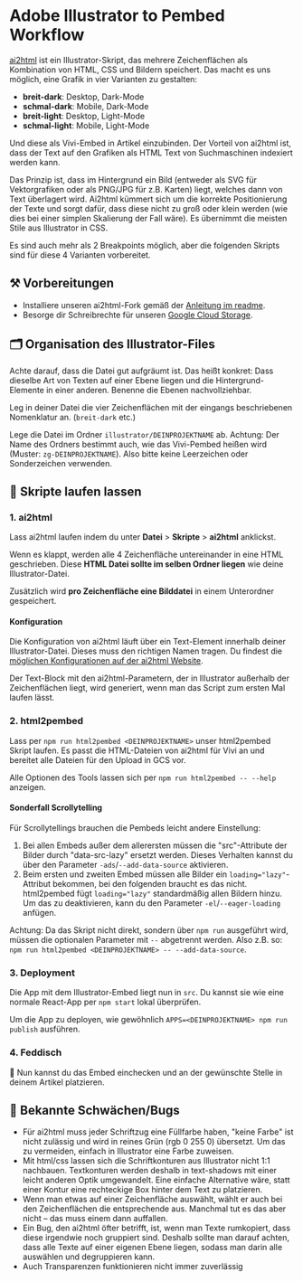# Adobe Illustrator to Pembed Workflow

[ai2html](http://ai2html.org/) ist ein Illustrator-Skript, das mehrere Zeichenflächen als Kombination von HTML, CSS und Bildern speichert. Das macht es uns möglich, eine Grafik in vier Varianten zu gestalten:

- **breit-dark**: Desktop, Dark-Mode
- **schmal-dark**: Mobile, Dark-Mode
- **breit-light**: Desktop, Light-Mode
- **schmal-light**: Mobile, Light-Mode

Und diese als Vivi-Embed in Artikel einzubinden. Der Vorteil von ai2html ist, dass der Text auf den Grafiken als HTML Text von Suchmaschinen indexiert werden kann.

Das Prinzip ist, dass im Hintergrund ein Bild (entweder als SVG für Vektorgrafiken oder als PNG/JPG für z.B. Karten) liegt, welches dann von Text überlagert wird. Ai2html kümmert sich um die korrekte Positionierung der Texte und sorgt dafür, dass diese nicht zu groß oder klein werden (wie dies bei einer simplen Skalierung der Fall wäre). Es übernimmt die meisten Stile aus Illustrator in CSS.

Es sind auch mehr als 2 Breakpoints möglich, aber die folgenden Skripts sind für diese 4 Varianten vorbereitet.

## ⚒ Vorbereitungen

- Installiere unseren ai2html-Fork gemäß der [Anleitung im readme](https://github.com/ZeitOnline/ai2html/blob/master/README.md).
- Besorge dir Schreibrechte für unseren [Google Cloud Storage](https://console.cloud.google.com/storage/browser/assets-interactive/g/2022/ai2html).

## 🗂 Organisation des Illustrator-Files

Achte darauf, dass die Datei gut aufgräumt ist. Das heißt konkret: Dass dieselbe Art von Texten auf einer Ebene liegen und die Hintergrund-Elemente in einer anderen. Benenne die Ebenen nachvollziehbar.

Leg in deiner Datei die vier Zeichenflächen mit der eingangs beschriebenen Nomenklatur an. (`breit-dark` etc.)

Lege die Datei im Ordner `illustrator/DEINPROJEKTNAME` ab. Achtung: Der Name des Ordners bestimmt auch, wie das Vivi-Pembed heißen wird (Muster: `zg-DEINPROJEKTNAME`). Also bitte keine Leerzeichen oder Sonderzeichen verwenden.

## 🤖 Skripte laufen lassen

### 1. ai2html

Lass ai2html laufen indem du unter **Datei** > **Skripte** > **ai2html** anklickst.

Wenn es klappt, werden alle 4 Zeichenfläche untereinander in eine HTML geschrieben. Diese **HTML Datei sollte im selben Ordner liegen** wie deine Illustrator-Datei.

Zusätzlich wird **pro Zeichenfläche eine Bilddatei** in einem Unterordner gespeichert.

#### Konfiguration

Die Konfiguration von ai2html läuft über ein Text-Element innerhalb deiner Illustrator-Datei. Dieses muss den richtigen Namen tragen. Du findest die [möglichen Konfigurationen auf der ai2html Website](http://ai2html.org/#settings).

Der Text-Block mit den ai2html-Parametern, der in Illustrator außerhalb der Zeichenflächen liegt, wird generiert, wenn man das Script zum ersten Mal laufen lässt.

### 2. html2pembed

Lass per `npm run html2pembed <DEINPROJEKTNAME>` unser html2pembed Skript laufen. Es passt die HTML-Dateien von ai2html für Vivi an und bereitet alle Dateien für den Upload in GCS vor.

Alle Optionen des Tools lassen sich per `npm run html2pembed -- --help` anzeigen.

#### Sonderfall Scrollytelling

Für Scrollytellings brauchen die Pembeds leicht andere Einstellung:

1. Bei allen Embeds außer dem allerersten müssen die "src"-Attribute der Bilder durch "data-src-lazy" ersetzt werden. Dieses Verhalten kannst du über den Parameter `-ads`/`--add-data-source` aktivieren.
2. Beim ersten und zweiten Embed müssen alle Bilder ein `loading="lazy"`-Attribut bekommen, bei den folgenden braucht es das nicht. html2pembed fügt `loading="lazy"` standardmäßig allen Bildern hinzu. Um das zu deaktivieren, kann du den Parameter `-el`/`--eager-loading` anfügen.

Achtung: Da das Skript nicht direkt, sondern über `npm run` ausgeführt wird, müssen die optionalen Parameter mit `--` abgetrennt werden. Also z.B. so: `npm run html2pembed <DEINPROJEKTNAME> -- --add-data-source`.

### 3. Deployment

Die App mit dem Illustrator-Embed liegt nun in `src`. Du kannst sie wie eine normale React-App per `npm start` lokal überprüfen.

Um die App zu deployen, wie gewöhnlich `APPS=<DEINPROJEKTNAME> npm run publish` ausführen.

### 4. Feddisch

🥳 Nun kannst du das Embed einchecken und an der gewünschte Stelle in deinem Artikel platzieren.

## 🐛 Bekannte Schwächen/Bugs

- Für ai2html muss jeder Schriftzug eine Füllfarbe haben, "keine Farbe" ist nicht zulässig und wird in reines Grün (rgb 0 255 0) übersetzt. Um das zu vermeiden, einfach in Illustrator eine Farbe zuweisen.
- Mit html/css lassen sich die Schriftkonturen aus Illustrator nicht 1:1 nachbauen. Textkonturen werden deshalb in text-shadows mit einer leicht anderen Optik umgewandelt. Eine einfache Alternative wäre, statt einer Kontur eine rechteckige Box hinter dem Text zu platzieren.
- Wenn man etwas auf einer Zeichenfläche auswählt, wählt er auch bei den Zeichenflächen die entsprechende aus. Manchmal tut es das aber nicht – das muss einem dann auffallen.
- Ein Bug, den ai2html öfter betrifft, ist, wenn man Texte rumkopiert, dass diese irgendwie noch gruppiert sind. Deshalb sollte man darauf achten, dass alle Texte auf einer eigenen Ebene liegen, sodass man darin alle auswählen und degruppieren kann.
- Auch Transparenzen funktionieren nicht immer zuverlässig
